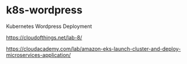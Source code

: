 # k8s-wordpress

Kubernetes Wordpress Deployment

https://cloudofthings.net/lab-8/

https://cloudacademy.com/lab/amazon-eks-launch-cluster-and-deploy-microservices-application/
